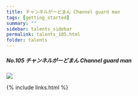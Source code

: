 ```yaml
---
title: チャンネルがーどまん Channel guard man
tags: [getting_started]
summary: ""
sidebar: talents_sidebar
permalink: talents_105.html
folder: talents
---
```



##### No.105 チャンネルがーどまん Channel guard man

![](https://yt3.ggpht.com/ytc/AKedOLRiaPYO2fD1l4DE4skIK6DIiwqhQ6pWPnkrJLpewQ=s176-c-k-c0x00ffffff-no-rj)





{% include links.html %}
